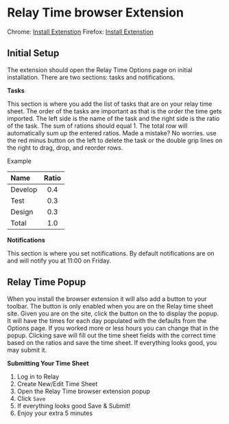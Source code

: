 # Relay Time browser Extension

Chrome: [Install Extenstion](https://browser.google.com/webstore/detail/relay-time/ominbkhiagfojcchnadpanlaimdhiolh?hl=en-US)
Firefox: [Install Extenstion](https://browser.google.com/webstore/detail/relay-time/ominbkhiagfojcchnadpanlaimdhiolh?hl=en-US)

## Initial Setup
The extension should open the Relay Time Options page on initial installation. There are two sections: tasks and notifications.

**Tasks**

This section is where you add the list of tasks that are on your relay time sheet. The order of the tasks are important as that is the order the time gets imported. The left side is the name of the task and the right side is the ratio of the task. The sum of rations should equal 1. The total row will automatically sum up the entered ratios. Made a mistake? No worries. use the red minus button on the left to delete the task or the double grip lines on the right to drag, drop, and reorder rows.

Example

| Name | Ratio |
|:---|:---:|
| Develop | 0.4 |
| Test | 0.3 |
| Design | 0.3 |
| Total | 1.0 |

**Notifications**

This section is where you set notifications. By default notifications are on and will notify you at 11:00 on Friday.

## Relay Time Popup
When you install the browser extension it will also add a button to your toolbar. The button is only enabled when you are on the Relay time sheet site. Given you are on the site, click the button on the to display the popup. It will have the times for each day populated with the defaults from the Options page. If you worked more or less hours you can change that in the popup. Clicking save will fill out the time sheet fields with the correct time based on the ratios and save the time sheet. If everything looks good, you may submit it.

**Submitting Your Time Sheet**

1. Log in to Relay
2. Create New/Edit Time Sheet
3. Open the Relay Time browser extension popup
4. Click `Save`
5. If everything looks good Save & Submit!
6. Enjoy your extra 5 minutes
